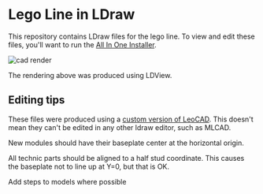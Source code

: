 Lego Line in LDraw
==================

This repository contains LDraw files for the lego line. To view and edit these files, you'll want
to run the [All In One Installer](http://www.ldraw.org/article/104.html).

![cad render](http://i.imgur.com/YDpFPXu.png)

The rendering above was produced using LDView.

Editing tips
------------

These files were produced using a [custom version of LeoCAD](http://github.com/eric-wieser/leocad).
This doesn't mean they can't be edited in any other ldraw editor, such as MLCAD.

New modules should have their baseplate center at the horizontal origin.

All technic parts should be aligned to a half stud coordinate. This causes the baseplate not to line up at Y=0, but that is OK.

Add steps to models where possible